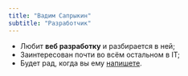 ```yaml
---
title: "Вадим Сапрыкин"
subtitle: "Разработчик"
---
```


- Любит __веб разработку__ и разбирается в ней;
- Заинтересован почти во всём остальном в IT;
- Будет рад, когда вы ему [напишете](#contacts).
